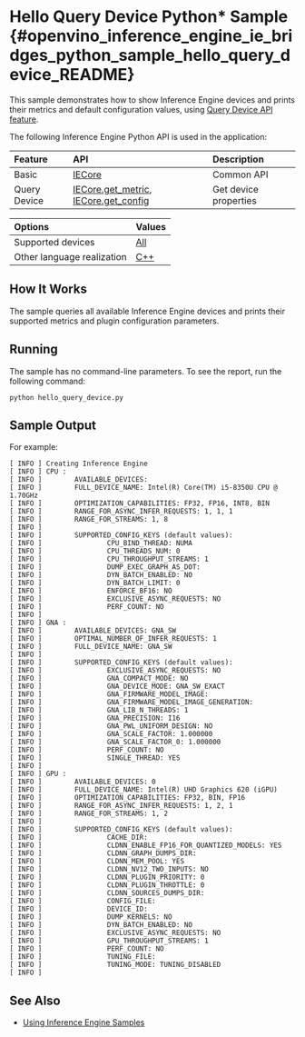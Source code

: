 # Hello Query Device Python* Sample {#openvino_inference_engine_ie_bridges_python_sample_hello_query_device_README}

This sample demonstrates how to show Inference Engine devices and prints their metrics and default configuration values, using [Query Device API feature](../../../../../docs/IE_DG/InferenceEngine_QueryAPI.md).

The following Inference Engine Python API is used in the application:

| Feature      | API                                      | Description           |
| :----------- | :--------------------------------------- | :-------------------- |
| Basic        | [IECore]                                 | Common API            |
| Query Device | [IECore.get_metric], [IECore.get_config] | Get device properties |

| Options                    | Values                                                                  |
| :------------------------- | :---------------------------------------------------------------------- |
| Supported devices          | [All](../../../../../docs/IE_DG/supported_plugins/Supported_Devices.md) |
| Other language realization | [C++](../../../../samples/hello_query_device)                           |

## How It Works

The sample queries all available Inference Engine devices and prints their supported metrics and plugin configuration parameters.

## Running

The sample has no command-line parameters. To see the report, run the following command:

```
python hello_query_device.py
```

## Sample Output

For example:

```
[ INFO ] Creating Inference Engine
[ INFO ] CPU :
[ INFO ]        AVAILABLE_DEVICES: 
[ INFO ]        FULL_DEVICE_NAME: Intel(R) Core(TM) i5-8350U CPU @ 1.70GHz
[ INFO ]        OPTIMIZATION_CAPABILITIES: FP32, FP16, INT8, BIN
[ INFO ]        RANGE_FOR_ASYNC_INFER_REQUESTS: 1, 1, 1
[ INFO ]        RANGE_FOR_STREAMS: 1, 8
[ INFO ]
[ INFO ]        SUPPORTED_CONFIG_KEYS (default values):
[ INFO ]                CPU_BIND_THREAD: NUMA
[ INFO ]                CPU_THREADS_NUM: 0
[ INFO ]                CPU_THROUGHPUT_STREAMS: 1
[ INFO ]                DUMP_EXEC_GRAPH_AS_DOT:
[ INFO ]                DYN_BATCH_ENABLED: NO
[ INFO ]                DYN_BATCH_LIMIT: 0
[ INFO ]                ENFORCE_BF16: NO
[ INFO ]                EXCLUSIVE_ASYNC_REQUESTS: NO
[ INFO ]                PERF_COUNT: NO
[ INFO ]
[ INFO ] GNA :
[ INFO ]        AVAILABLE_DEVICES: GNA_SW
[ INFO ]        OPTIMAL_NUMBER_OF_INFER_REQUESTS: 1
[ INFO ]        FULL_DEVICE_NAME: GNA_SW
[ INFO ]
[ INFO ]        SUPPORTED_CONFIG_KEYS (default values):
[ INFO ]                EXCLUSIVE_ASYNC_REQUESTS: NO
[ INFO ]                GNA_COMPACT_MODE: NO
[ INFO ]                GNA_DEVICE_MODE: GNA_SW_EXACT
[ INFO ]                GNA_FIRMWARE_MODEL_IMAGE:
[ INFO ]                GNA_FIRMWARE_MODEL_IMAGE_GENERATION:
[ INFO ]                GNA_LIB_N_THREADS: 1
[ INFO ]                GNA_PRECISION: I16
[ INFO ]                GNA_PWL_UNIFORM_DESIGN: NO
[ INFO ]                GNA_SCALE_FACTOR: 1.000000
[ INFO ]                GNA_SCALE_FACTOR_0: 1.000000
[ INFO ]                PERF_COUNT: NO
[ INFO ]                SINGLE_THREAD: YES
[ INFO ]
[ INFO ] GPU :
[ INFO ]        AVAILABLE_DEVICES: 0
[ INFO ]        FULL_DEVICE_NAME: Intel(R) UHD Graphics 620 (iGPU)
[ INFO ]        OPTIMIZATION_CAPABILITIES: FP32, BIN, FP16
[ INFO ]        RANGE_FOR_ASYNC_INFER_REQUESTS: 1, 2, 1
[ INFO ]        RANGE_FOR_STREAMS: 1, 2
[ INFO ] 
[ INFO ]        SUPPORTED_CONFIG_KEYS (default values):
[ INFO ]                CACHE_DIR:
[ INFO ]                CLDNN_ENABLE_FP16_FOR_QUANTIZED_MODELS: YES
[ INFO ]                CLDNN_GRAPH_DUMPS_DIR:
[ INFO ]                CLDNN_MEM_POOL: YES
[ INFO ]                CLDNN_NV12_TWO_INPUTS: NO
[ INFO ]                CLDNN_PLUGIN_PRIORITY: 0
[ INFO ]                CLDNN_PLUGIN_THROTTLE: 0
[ INFO ]                CLDNN_SOURCES_DUMPS_DIR:
[ INFO ]                CONFIG_FILE:
[ INFO ]                DEVICE_ID:
[ INFO ]                DUMP_KERNELS: NO
[ INFO ]                DYN_BATCH_ENABLED: NO
[ INFO ]                EXCLUSIVE_ASYNC_REQUESTS: NO
[ INFO ]                GPU_THROUGHPUT_STREAMS: 1
[ INFO ]                PERF_COUNT: NO
[ INFO ]                TUNING_FILE:
[ INFO ]                TUNING_MODE: TUNING_DISABLED
[ INFO ]
```

## See Also

* [Using Inference Engine Samples](../../../../../docs/IE_DG/Samples_Overview.md)

[IECore]:https://docs.openvinotoolkit.org/latest/ie_python_api/classie__api_1_1IECore.html
[IECore.get_metric]:https://docs.openvinotoolkit.org/latest/ie_python_api/classie__api_1_1IECore.html#af1cdf2ecbea6399c556957c2c2fdf8eb
[IECore.get_config]:https://docs.openvinotoolkit.org/latest/ie_python_api/classie__api_1_1IECore.html#a48764dec7c235d2374af8b8ef53c6363
